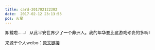 ```yaml
---
title: card-201702122302
date:  2017-02-12 23:13:53
pos: 火星
---
```

卸载啦……<span class="url-icon"><img alt=[二哈] src="https://h5.sinaimg.cn/m/emoticon/icon/others/d_erha-139d0e07bd.png" style="width:1em; height:1em;" /></span>从此平安世界少了一个非洲人。我的年华要比这游戏珍贵的多啊<span class="url-icon"><img alt=[二哈] src="https://h5.sinaimg.cn/m/emoticon/icon/others/d_erha-139d0e07bd.png" style="width:1em; height:1em;" /></span> 

来源于个人weibo：[原文链接](https://m.weibo.cn/status/Evfglq0YY?mblogid=Evfglq0YY)